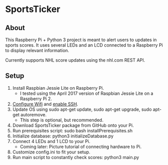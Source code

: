 # SportsTicker

## About
This Raspberry Pi + Python 3 project is meant to alert users to updates in sports scores. It uses several LEDs and an LCD connected to a Raspberry Pi to display relevant information.

Currently supports NHL score updates using the nhl.com REST API.

## Setup
1. Install Raspbian Jessie Lite on Raspberry Pi.
    * I tested using the April 2017 version of Raspbian Jessie Lite on a Raspberry Pi 2.
2. [Configure Wifi](https://thepihut.com/blogs/raspberry-pi-tutorials/83502916-how-to-setup-wifi-on-raspbian-jessie-lite) and [enable SSH](https://www.raspberrypi.org/documentation/remote-access/ssh/).
3. Update OS using sudo apt-get update, sudo apt-get upgrade, sudo apt-get autoremove.
    * This step is optional, but recommended.
4. Download SportsTicker package from GitHub onto your Pi.
5. Run prerequisites script: sudo bash installPrerequisites.sh
6. Initialize database: python3 initializeDatabase.py
7. Connect 4 LEDs and 1 LCD to your Pi.
    * Coming later: Picture tutorial of connecting hardware to Pi.
8. Customize config.ini to fit your setup.
9. Run main script to constantly check scores: python3 main.py
